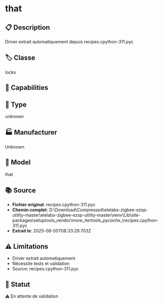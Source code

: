 # that

## 📋 Description
Driver extrait automatiquement depuis recipes.cpython-311.pyc

## 🏷️ Classe
locks

## 🔧 Capabilities


## 📡 Type
unknown

## 🏭 Manufacturer
Unknown

## 📱 Model
that

## 📚 Source
- **Fichier original**: recipes.cpython-311.pyc
- **Chemin complet**: D:\Download\Compressed\elelabs-zigbee-ezsp-utility-master\elelabs-zigbee-ezsp-utility-master\venv\Lib\site-packages\setuptools\_vendor\more_itertools\__pycache__\recipes.cpython-311.pyc
- **Extrait le**: 2025-08-05T08:33:29.703Z

## ⚠️ Limitations
- Driver extrait automatiquement
- Nécessite tests et validation
- Source: recipes.cpython-311.pyc

## 🚀 Statut
⚠️ En attente de validation
